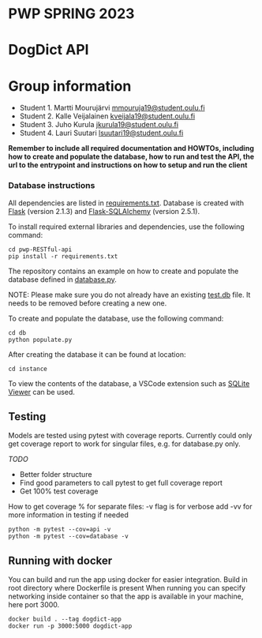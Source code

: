 # PWP SPRING 2023
# DogDict API
# Group information
* Student 1. Martti Mourujärvi   mmouruja19@student.oulu.fi
* Student 2. Kalle Veijalainen   kveijala19@student.oulu.fi
* Student 3. Juho Kurula         jkurula19@student.oulu.fi
* Student 4. Lauri Suutari       lsuutari19@student.oulu.fi

__Remember to include all required documentation and HOWTOs, including how to create and populate the database, how to run and test the API, the url to the entrypoint and instructions on how to setup and run the client__

### Database instructions
All dependencies are listed in [requirements.txt](https://github.com/mmouru/pwp-RESTful-api/blob/master/requirements.txt). Database is created with [Flask](https://pypi.org/project/Flask/2.1.3/) (version 2.1.3) and [Flask-SQLAlchemy](https://pypi.org/project/Flask-SQLAlchemy/2.5.1/) (version 2.5.1). 

To install required external libraries and dependencies, use the following command:

```
cd pwp-RESTful-api
pip install -r requirements.txt
```

The repository contains an example on how to create and populate the database defined in [database.py](https://github.com/mmouru/pwp-RESTful-api/blob/master/db/database.py).

NOTE: Please make sure you do not already have an existing [test.db](https://github.com/mmouru/pwp-RESTful-api/blob/master/db/instance/test.db) file. It needs to be removed before creating a new one.

To create and populate the database, use the following command:
```
cd db
python populate.py
```

After creating the database it can be found at location:
```
cd instance
```

To view the contents of the database, a VSCode extension such as [SQLite Viewer](https://marketplace.visualstudio.com/items?itemName=qwtel.sqlite-viewer) can be used.

## Testing

Models are tested using pytest with coverage reports. Currently could only get coverage report to work for
singular files, e.g. for database.py only.

*TODO*
- Better folder structure
- Find good parameters to call pytest to get full coverage report
- Get 100% test coverage

How to get coverage % for separate files:
-v flag is for verbose
add -vv for more information in testing if needed
```
python -m pytest --cov=api -v
python -m pytest --cov=database -v

```

## Running with docker
You can build and run the app using docker for easier integration.
Build in root directory where Dockerfile is present
When running you can specify networking inside container so that the app is available in your machine, here port 3000.
```
docker build . --tag dogdict-app
docker run -p 3000:5000 dogdict-app
```
